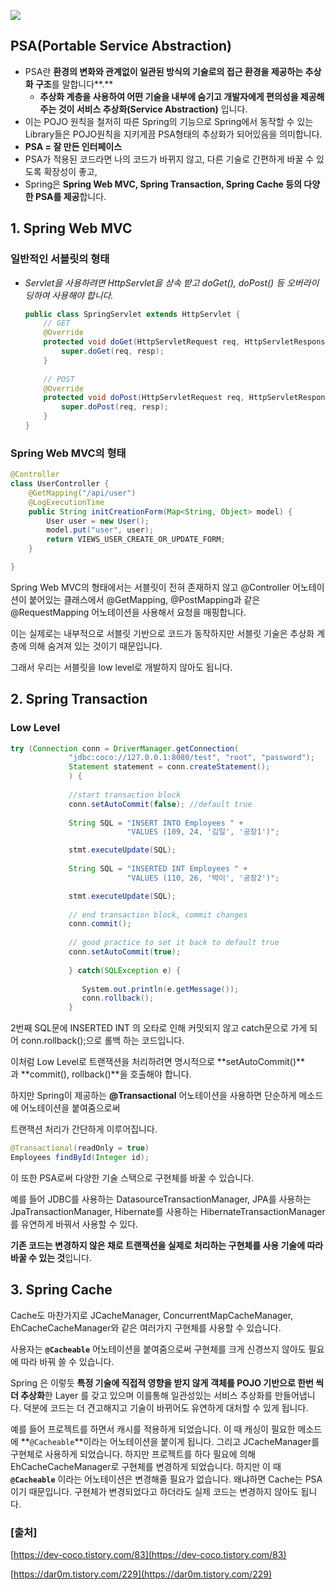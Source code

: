 ![](https://img.notionusercontent.com/s3/prod-files-secure%2F560fc466-27da-429f-ba6b-9df88144a59a%2Fadc1e71d-349a-4503-b7e8-a007344b16c3%2FUntitled.png/size/w=2000?exp=1728905458&sig=Knwr3SeZqAoHqkAql4uMiC8LhD-drqrTqGAm_1rmxTo)

## PSA(Portable Service Abstraction)

- PSA란 **환경의 변화와 관계없이 일관된 방식의 기술로의 접근 환경을 제공하는 추상화 구조**를 말합니다**.**
    - **추상화 계층을 사용하여 어떤 기술을 내부에 숨기고 개발자에게 편의성을 제공해주는 것이 서비스 추상화(Service Abstraction)** 입니다.
- 이는 POJO 원칙을 철저히 따른 Spring의 기능으로 Spring에서 동작할 수 있는 Library들은 POJO원칙을 지키게끔 PSA형태의 추상화가 되어있음을 의미합니다.
- **PSA = 잘 만든 인터페이스**
- PSA가 적용된 코드라면 나의 코드가 바뀌지 않고, 다른 기술로 간편하게 바꿀 수 있도록 확장성이 좋고,
- Spring은 **Spring Web MVC, Spring Transaction, Spring Cache 등의 다양한 PSA를 제공**합니다.

## **1. Spring Web MVC**

### **일반적인 서블릿의 형태**

- _Servlet을 사용하려면 HttpServlet을 상속 받고 doGet(), doPost() 등 오버라이딩하여 사용해야 합니다._
    
    ```java
    public class SpringServlet extends HttpServlet {
    	// GET
    	@Override
    	protected void doGet(HttpServletRequest req, HttpServletResponse resp) throws ServletException, IOException {
    		super.doGet(req, resp);
    	}
    	
    	// POST
    	@Override
    	protected void doPost(HttpServletRequest req, HttpServletResponse resp) throws ServletException, IOException {
    		super.doPost(req, resp);
    	}
    }
    ```
    

### **Spring Web MVC의 형태**

```java
@Controller
class UserController {
	@GetMapping("/api/user")
	@LogExecutionTime
	public String initCreationForm(Map<String, Object> model) {
		User user = new User();
		model.put("user", user);
		return VIEWS_USER_CREATE_OR_UPDATE_FORM;
	}

}
```

Spring Web MVC의 형태에서는 서블릿이 전혀 존재하지 않고 @Controller 어노테이션이 붙어있는 클래스에서 @GetMapping, @PostMapping과 같은 @RequestMapping 어노테이션을 사용해서 요청을 매핑합니다.

이는 실제로는 내부적으로 서블릿 기반으로 코드가 동작하지만 서블릿 기술은 추상화 계층에 의해 숨겨져 있는 것이기 때문입니다.

그래서 우리는 서블릿을 low level로 개발하지 않아도 됩니다.

## 2. Spring Transaction

### Low Level

```java
try (Connection conn = DriverManager.getConnection(
             "jdbc:coco://127.0.0.1:8080/test", "root", "password");
             Statement statement = conn.createStatement();
             ) {
             
             //start transaction block
             conn.setAutoCommit(false); //default true
             
             String SQL = "INSERT INTO Employees " +
             			  "VALUES (109, 24, '김일', '공장1')";

             stmt.executeUpdate(SQL);
             
             String SQL = "INSERTED INT Employees " +
             			  "VALUES (110, 26, '박이', '공장2')";

             stmt.executeUpdate(SQL);
             
             // end transaction block, commit changes
             conn.commit();
             
             // good practice to set it back to default true
             conn.setAutoCommit(true);
             
             } catch(SQLException e) {
             	
                System.out.println(e.getMessage());
                conn.rollback();
             }
```

2번째 SQL문에 INSERTED INT 의 오타로 인해 커밋되지 않고 catch문으로 가게 되어 conn.rollback();으로 롤백 하는 코드입니다.

이처럼 Low Level로 트랜잭션을 처리하려면 명시적으로 **setAutoCommit()**과 **commit(), rollback()**을 호출해야 합니다.

하지만 Spring이 제공하는 **@Transactional** 어노테이션을 사용하면 단순하게 메소드에 어노테이션을 붙여줌으로써

트랜잭션 처리가 간단하게 이루어집니다.

```java
@Transactional(readOnly = true)
Employees findById(Integer id);
```

이 또한 PSA로써 다양한 기술 스택으로 구현체를 바꿀 수 있습니다.

예를 들어 JDBC를 사용하는 DatasourceTransactionManager, JPA를 사용하는 JpaTransactionManager, Hibernate를 사용하는 HibernateTransactionManager를 유연하게 바꿔서 사용할 수 있다.

**기존 코드는 변경하지 않은 채로 트랜잭션을 실제로 처리하는 구현체를 사용 기술에 따라 바꿀 수 있는 것**입니다.

## 3. Spring Cache

Cache도 마찬가지로 JCacheManager, ConcurrentMapCacheManager, EhCacheCacheManager와 같은 여러가지 구현체를 사용할 수 있습니다.

사용자는 **`@Cacheable`** 어노테이션을 붙여줌으로써 구현체를 크게 신경쓰지 않아도 필요에 따라 바꿔 쓸 수 있습니다.

Spring 은 이렇듯 **특정 기술에 직접적 영향을 받지 않게** **객체를 POJO 기반으로 한번 씩 더 추상화**한 Layer 를 갖고 있으며 이를통해 일관성있는 서비스 추상화를 만들어냅니다. 덕분에 코드는 더 견고해지고 기술이 바뀌어도 유연하게 대처할 수 있게 됩니다.

예를 들어 프로젝트를 하면서 캐시를 적용하게 되었습니다. 이 때 캐싱이 필요한 메소드에 **`@Cacheable`**이라는 어노테이션을 붙이게 됩니다. 그리고 JCacheManager를 구현체로 사용하게 되었습니다. 하지만 프로젝트를 하다 필요에 의해 EhCacheCacheManager로 구현체를 변경하게 되었습니다. 하지만 이 때 **`@Cacheable`** 이라는 어노테이션은 변경해줄 필요가 없습니다. 왜냐하면 Cache는 PSA이기 때문입니다. 구현체가 변경되었다고 하더라도 실제 코드는 변경하지 않아도 됩니다.

### [출처]

[https://dev-coco.tistory.com/83](https://dev-coco.tistory.com/83)

[https://dar0m.tistory.com/229](https://dar0m.tistory.com/229)